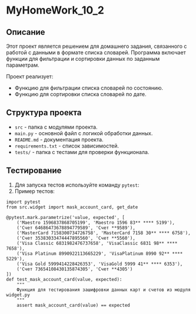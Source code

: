 # MyHomeWork_10_2

## Описание

Этот проект является решением для домашнего задания, связанного с работой с данными в формате списка словарей. Программа включает функции для фильтрации и сортировки данных по заданным параметрам.

Проект реализует:
- Функцию для фильтрации списка словарей по состоянию.
- Функцию для сортировки списка словарей по дате.

## Структура проекта

- `src` - папка с модулями проекта.
- `main.py` - основной файл с логикой обработки данных.
- `README.md` - документация проекта.
- `requirements.txt` - список зависимостей.
- `tests/` - папка с тестами для проверки функционала.

## Тестирование

1. Для запуска тестов используйте команду `pytest`:
2. Пример тестов:
```
import pytest
from src.widget import mask_account_card, get_date

@pytest.mark.parametrize('value, expected', [
    ('Maestro 1596837868705199', 'Maestro 1596 83** **** 5199'),
    ('Счет 64686473678894779589', 'Счет **9589'),
    ('MasterCard 7158300734726758', 'MasterCard 7158 30** **** 6758'),
    ('Счет 35383033474447895560', 'Счет **5560'),
    ('Visa Classic 6831982476737658', 'VisaClassic 6831 98** **** 7658'),
    ('Visa Platinum 8990922113665229', 'VisaPlatinum 8990 92** **** 5229'),
    ('Visa Gold 5999414228426353', 'VisaGold 5999 41** **** 6353'),
    ('Счет 73654108430135874305', 'Счет **4305')
])
def test_mask_account_card(value, expected):
    """
    Функция для тестирования зашифровки данных карт и счетов из модуля widget.py
    """
    assert mask_account_card(value) == expected
```
